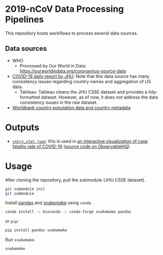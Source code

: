 # 2019-nCoV Data Processing Pipelines

This repository hosts workflows to process several data sources. 

## Data sources

- WHO
  - Processed by Our World in Data: https://ourworldindata.org/coronavirus-source-data
- [COVID-19 daily report by JHU](https://github.com/CSSEGISandData/COVID-19): Note that this data source has many consistency issues regarding country names and aggregation of US data. 
  - Tableau: Tableau cleans the JHU CSSE dataset and provides a tidy-formatted dataset. However, as of now, it does not 
 address the data consistency issues in the raw dataset. 
- [Worldbank country population data and country metadata](https://data.worldbank.org/indicator/SP.POP.TOTL)

# Outputs

- [`cntry_stat.json`](https://github.com/yy/covid19-data/blob/master/output/cntry_stat.json): this is used in [an interactive visualization of case fatality rate of COVID-19](http://yyahn.com/covid19) ([source code on ObservableHQ](https://observablehq.com/@yy/covid-19-fatality-rate)).


# Usage

After cloning the repository, pull the submodule (JHU CSSE dataset). 

```sh
git submodule init
git submodule
```

Install [pandas](https://pandas.pydata.org/) and [snakemake](https://snakemake.readthedocs.io/en/stable/) using `conda` 

```sh
conda install -c bioconda -c conda-forge snakemake pandas
```

or `pip`:

```sh
pip install pandas snakemake
```

Run `snakemake`.

```sh
snakemake
```
